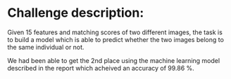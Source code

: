 # Challenge description:

Given 15 features and matching scores of two different images, the task is to build a model which is able to predict whether the two images belong to the same individual or not.

We had been able to get the 2nd place using the machine learning model described in the report which acheived an accuracy of 99.86 %.
